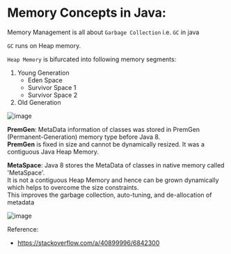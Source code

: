# Memory Concepts in Java:

Memory Management is all about `Garbage Collection` i.e. `GC` in java  

`GC` runs on Heap memory.  

`Heap Memory` is bifurcated into following memory segments:  
1. Young Generation
   - Eden Space
   - Survivor Space 1
   - Survivor Space 2
2. Old Generation

![image](https://user-images.githubusercontent.com/26399543/183639504-7b03b326-2f69-4593-b264-6f246e5d3c70.png)  

**PremGen**: MetaData information of classes was stored in PremGen (Permanent-Generation) memory type before Java 8.  
**PremGen** is fixed in size and cannot be dynamically resized. It was a contiguous Java Heap Memory.  

**MetaSpace**: Java 8 stores the MetaData of classes in native memory called 'MetaSpace'.  
It is not a contiguous Heap Memory and hence can be grown dynamically which helps to overcome the size constraints.  
This improves the garbage collection, auto-tuning, and de-allocation of metadata  

![image](https://user-images.githubusercontent.com/26399543/183647457-af2fcc14-cc71-4e38-a726-f0086c3d4613.png)  


Reference:  
- https://stackoverflow.com/a/40899996/6842300  

